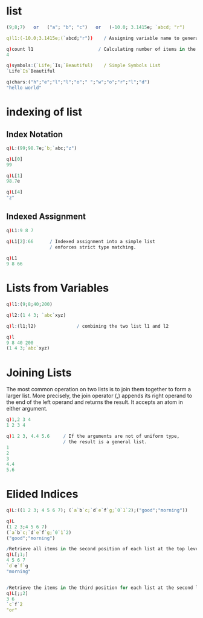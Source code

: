 # list
```q
(9;8;7)   or   ("a"; "b"; "c")   or   (-10.0; 3.1415e; `abcd; "r")

q)l1:(-10.0;3.1415e;(`abcd;"r"))    / Assigning variable name to general list

q)count l1                        / Calculating number of items in the list l1
4

q)symbols:(`Life;`Is;`Beautiful)    / Simple Symbols List
`Life`Is`Beautiful

q)chars:("h";"e";"l";"l";"o";" ";"w";"o";"r";"l";"d") 
"hello world"
```
# indexing of list
## Index Notation
```q
q)L:(99;98.7e;`b;`abc;"z")

q)L[0]
99

q)L[1]
98.7e

q)L[4]
"z"
```

## Indexed Assignment
```q
q)L1:9 8 7

q)L1[2]:66      / Indexed assignment into a simple list
                / enforces strict type matching.
                
q)L1
9 8 66
```

# Lists from Variables
```q
q)l1:(9;8;40;200)

q)l2:(1 4 3; `abc`xyz)

q)l:(l1;l2)               / combining the two list l1 and l2

q)l
9 8 40 200
(1 4 3;`abc`xyz)
```

# Joining Lists
The most common operation on two lists is to join them together to form a larger list. More precisely, the join operator (,) appends its right operand to the end of the left operand and returns the result. It accepts an atom in either argument.
```q
q)1,2 3 4
1 2 3 4

q)1 2 3, 4.4 5.6     / If the arguments are not of uniform type,
                     / the result is a general list.
1
2
3
4.4
5.6
```

# Elided Indices
```q
q)L:((1 2 3; 4 5 6 7); (`a`b`c;`d`e`f`g;`0`1`2);("good";"morning"))

q)L
(1 2 3;4 5 6 7)
(`a`b`c;`d`e`f`g;`0`1`2)
("good";"morning")

/Retrieve all items in the second position of each list at the top level.
q)L[;1;]
4 5 6 7
`d`e`f`g
"morning"


/Retrieve the items in the third position for each list at the second level.
q)L[;;2]
3 6
`c`f`2
"or"
```
